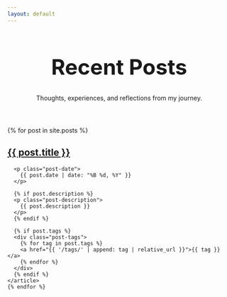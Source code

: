 ```yaml
---
layout: default
---
```


<div class="space-y-16">
  <header class="text-center py-16">
    <h1 class="font-serif text-brand mb-6 leading-tight" style="font-size: 3rem;">
      Recent Posts
    </h1>
    <p class="text-gray-600 text-lg max-w-2xl mx-auto leading-relaxed">
      Thoughts, experiences, and reflections from my journey.
    </p>
  </header>

  <section class="neo-post-list">
    {% for post in site.posts %}
    <article class="post-item">
      <h2 class="post-title">
        <a href="{{ post.url | relative_url }}" class="font-serif text-brand transition-colors">
          {{ post.title }}
        </a>
      </h2>
      
      <p class="post-date">
        {{ post.date | date: "%B %d, %Y" }}
      </p>

      {% if post.description %}
      <p class="post-description">
        {{ post.description }}
      </p>
      {% endif %}

      {% if post.tags %}
      <div class="post-tags">
        {% for tag in post.tags %}
        <a href="{{ '/tags/' | append: tag | relative_url }}">{{ tag }}</a>
        {% endfor %}
      </div>
      {% endif %}
    </article>
    {% endfor %}
  </section>
</div>